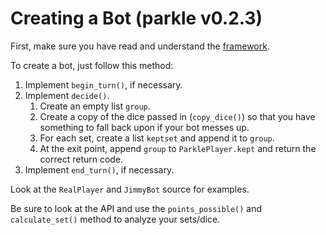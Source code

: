 Creating a Bot (parkle v0.2.3)
==============================

First, make sure you have read and understand the [framework](http://www.github.com/bradzeis/parkle/blob/master/docs/api.md).

To create a bot, just follow this method:

1) Implement `begin_turn()`, if necessary.
2) Implement `decide()`.
    1) Create an empty list `group`.
    2) Create a copy of the dice passed in (`copy_dice()`) so that you have
       something to fall back upon if your bot messes up.
    3) For each set, create a list `keptset` and append it to `group`.
    4) At the exit point, append `group` to `ParklePlayer.kept` and return
       the correct return code.
3) Implement `end_turn()`, if necessary.

Look at the `RealPlayer` and `JimmyBot` source for examples.

Be sure to look at the API and use the `points_possible()` and `calculate_set()` method
to analyze your sets/dice.
